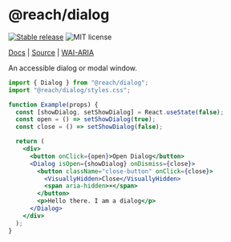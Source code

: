 # @reach/dialog

[![Stable release](https://img.shields.io/npm/v/@reach/dialog.svg)](https://npm.im/@reach/dialog) ![MIT license](https://badgen.now.sh/badge/license/MIT)

[Docs](https://reach.tech/dialog) | [Source](https://github.com/reach/reach-ui/tree/main/packages/dialog) | [WAI-ARIA](https://www.w3.org/TR/wai-aria-practices-1.2/#dialog_modal)

An accessible dialog or modal window.

```jsx
import { Dialog } from "@reach/dialog";
import "@reach/dialog/styles.css";

function Example(props) {
  const [showDialog, setShowDialog] = React.useState(false);
  const open = () => setShowDialog(true);
  const close = () => setShowDialog(false);

  return (
    <div>
      <button onClick={open}>Open Dialog</button>
      <Dialog isOpen={showDialog} onDismiss={close}>
        <button className="close-button" onClick={close}>
          <VisuallyHidden>Close</VisuallyHidden>
          <span aria-hidden>×</span>
        </button>
        <p>Hello there. I am a dialog</p>
      </Dialog>
    </div>
  );
}
```
